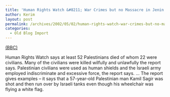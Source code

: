 ```yaml
---
title: 'Human Rights Watch &#8211; War Crimes but no Massacre in Jenin'
author: Kerim
layout: post
permalink: /archives/2002/05/02/human-rights-watch-war-crimes-but-no-massacre-in-jenin/
categories:
  - Old Blog Import
---
```

<a href="http://news.bbc.co.uk/hi/english/world/middle_east/newsid_1965000/1965471.stm" onclick="_gaq.push(['_trackEvent', 'outbound-article', 'http://news.bbc.co.uk/hi/english/world/middle_east/newsid_1965000/1965471.stm', '(BBC)']);" >(BBC)</a>

Human Rights Watch says at least 52 Palestinians died of whom 22 were civilians. Many of the civilians were killed wilfully and unlawfully the report says. Palestinian civilians were used as human shields and the Israeli army employed indiscriminate and excessive force, the report says. &#8230; The report gives examples &#8211; it says that a 57-year-old Palestinian man Kamil Sagir was shot and then run over by Israeli tanks even though his wheelchair was flying a white flag.

